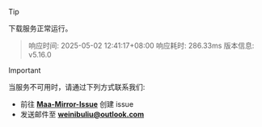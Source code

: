 > [!TIP]
下载服务正常运行。


> 响应时间: 2025-05-02 12:41:17+08:00
> 响应耗时: 286.33ms
> 版本信息: v5.16.0

> [!IMPORTANT]
> 当服务不可用时，请通过下列方式联系我们: 
> - 前往 **[Maa-Mirror-Issue](https://github.com/MaaMirror/Maa-Mirror-Issue/issues)** 创建 issue
> - 发送邮件至 **<a href="mailto:weinibuliu@outlook.com">weinibuliu@outlook.com</a>**